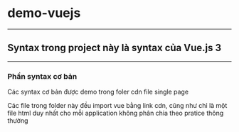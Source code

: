 # demo-vuejs

---

## Syntax trong project này là syntax của Vue.js 3

---

[logo]: https://github.com/adam-p/markdown-here/raw/master/src/common/images/icon48.png 'Logo Title Text 2'

### Phần syntax cơ bản

Các syntax cơ bản được demo trong foler cdn file single page

Các file trong folder này đều import vue bằng link cdn, cũng như chỉ là một file html duy nhất cho mỗi application không phân chia theo pratice thông thường

